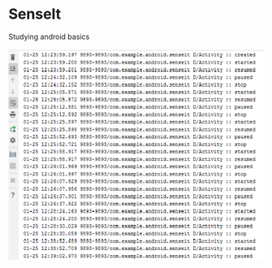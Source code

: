 # SenseIt
Studying android basics
<br><br>
![](https://github.com/SarangKudtarkar/SenseIt/blob/master/images/activity_state.png)
